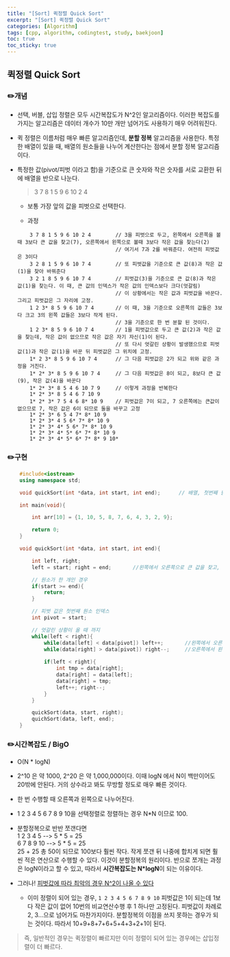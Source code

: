 ```yaml
---
title: "[Sort] 퀵정렬 Quick Sort"
excerpt: "[Sort] 퀵정렬 Quick Sort"
categories: [Algorithm]
tags: [cpp, algorithm, codingtest, study, baekjoon]
toc: true
toc_sticky: true
---
```


## 퀵정렬 Quick Sort

### ✏️개념  

+ 선택, 버블, 삽입 정렬은 모두 시간복잡도가 N^2인 알고리즘이다. 이러한 복잡도를 가지는 알고리즘은 데이터 개수가 10만 개만 넘어가도 사용하기 매우 어려워진다. 

+ 퀵 정렬은 이름처럼 매우 빠른 알고리즘인데, **분할 정복** 알고리즘을 사용한다. 특정한 배열이 있을 때, 배열의 원소들을 나누어 계산한다는 점에서 분할 정복 알고리즘이다.

+ 특정한 값(pivot/피벗 이라고 함)을 기준으로 큰 숫자와 작은 숫자를 서로 교환한 뒤에 배열을 반으로 나눈다.

    > 3 7 8 1 5 9 6 10 2 4

    + 보통 가장 앞의 값을 피벗으로 선택한다. 

    + 과정

    ```
        3 7 8 1 5 9 6 10 2 4        // 3을 피벗으로 두고, 왼쪽에서 오른쪽을 볼때 3보다 큰 값을 찾고(7), 오른쪽에서 왼쪽으로 볼때 3보다 작은 값을 찾는다(2)
                                    // 여기서 7과 2를 바꿔준다. 여전히 피벗값은 3이다
        3 2 8 1 5 9 6 10 7 4        // 또 피벗값을 기준으로 큰 값(8)과 작은 값(1)을 찾아 바꿔준다
        3 2 1 8 5 9 6 10 7 4        // 피벗값(3)을 기준으로 큰 값(8)과 작은 값(1)을 찾는다. 이 때, 큰 값의 인덱스가 작은 값의 인덱스보다 크다(엇갈림)
                                    // 이 상황에서는 작은 값과 피벗값을 바꾼다. 그리고 피벗값은 그 자리에 고정.
        1 2 3* 8 5 9 6 10 7 4       // 이 때, 3을 기준으로 오른쪽의 값들은 3보다 크고 3의 왼쪽 값들은 3보다 작게 된다. 
                                    // 3을 기준으로 한 번 분할 된 것이다.                          
        1 2 3* 8 5 9 6 10 7 4       // 1을 피벗값으로 두고 큰 값(2)과 작은 값을 찾는데, 작은 값이 없으므로 작은 값은 자기 자신(1)이 된다.
                                    // 또 다시 엇갈린 상황이 발생했으므로 피벗값(1)과 작은 값(1)을 바꾼 뒤 피벗값은 그 위치에 고정.
        1* 2 3* 8 5 9 6 10 7 4      // 그 다음 피벗값은 2가 되고 위와 같은 과정을 거친다.
        1* 2* 3* 8 5 9 6 10 7 4     // 그 다음 피벗값은 8이 되고, 8보다 큰 값(9), 작은 값(4)을 바꾼다
        1* 2* 3* 8 5 4 6 10 7 9     // 이렇게 과정을 반복한다
        1* 2* 3* 8 5 4 6 7 10 9
        1* 2* 3* 7 5 4 6 8* 10 9    // 피벗값은 7이 되고, 7 오른쪽에는 큰값이 없으므로 7, 작은 값은 6이 되므로 둘을 바꾸고 고정
        1* 2* 3* 6 5 4 7* 8* 10 9
        1* 2* 3* 4 5 6* 7* 8* 10 9
        1* 2* 3* 4* 5 6* 7* 8* 10 9
        1* 2* 3* 4* 5* 6* 7* 8* 10 9
        1* 2* 3* 4* 5* 6* 7* 8* 9 10*                
    ```


### ✏️구현

```cpp
    #include<iostream>
    using namespace std;

    void quickSort(int *data, int start, int end);      // 배열, 첫번째 원소 인덱스, 마지막 원소 인덱스

    int main(void){

        int arr[10] = {1, 10, 5, 8, 7, 6, 4, 3, 2, 9};

        return 0;
    }

    void quickSort(int *data, int start, int end){

        int left, right;
        left = start; right = end;       //왼쪽에서 오른쪽으로 큰 값을 찾고, 오른쪽에서 왼쪽으로 훑으며 작은 값을 찾는다. 

        // 원소가 한 개인 경우
        if(start >= end){
            return;
        }

        // 피벗 값은 첫번째 원소 인덱스
        int pivot = start;

        // 엇갈린 상황이 올 때 까지
        while(left < right){
            while(data[left] < data[pivot]) left++;       //왼쪽에서 오른쪽으로 훑으며 큰 값을 찾을 때 까지
            while(data[right] > data[pivot]) right--;     //오른쪽에서 왼쪽으로 훑으며 작은 값을 찾을 때 까지
            
            if(left < right){
                int tmp = data[right];
                data[right] = data[left];
                data[right] = tmp;
                left++; right--;
            }
        }

        quickSort(data, start, right);
        quichSort(data, left, end);
    }
```



### ✏️시간복잡도 / BigO

+ O(N * logN)

+ 2^10 은 약 1000, 2^20 은 약 1,000,000이다. 이때 logN 에서 N이 백만이어도 20밖에 안된다. 거의 상수라고 봐도 무방할 정도로 매우 빠른 것이다. 

+ 한 번 수행할 때 오른쪽과 왼쪽으로 나누어진다. 
    
+ 1 2 3 4 5 6 7 8 9 10을 선택정렬로 정렬하는 경우 N*N 이므로 100.  
    
+   분할정복으로 반반 쪼갠다면  
    1 2 3 4 5 --> 5 * 5 = 25  
    6 7 8 9 10 --> 5 * 5 = 25  
    25 + 25 총 50이 되므로 100보다 훨씬 작다. 작게 쪼갠 뒤 나중에 합치게 되면 훨씬 적은 연산으로 수행할 수 있다. 이것이 분할정복의 원리이다. 
    반으로 쪼개는 과정은 logN이라고 할 수 있고, 따라서 **시간복잡도는 N*logN**이 되는 이유이다. 

+ 그러나! <u>피벗값에 따라 최악의 경우 N^2이 나올 수 있다</u>
    + 이미 정렬이 되어 있는 경우, `1 2 3 4 5 6 7 8 9 10` 피벗값은 1이 되는데 1보다 작은 값이 없어 10번의 비교연산수행 후 1 하나만 고정된다. 피벗값이 차례로 2, 3...으로 넘어가도 마찬가지이다. 분할정복의 이점을 쓰지 못하는 경우가 되는 것이다. 따라서 10+9+8+7+6+5+4+3+2+1이 된다. 
     
    
> 즉, 일반적인 경우는 퀵정렬이 빠르지만 이미 정렬이 되어 있는 경우에는 삽입정렬이 더 빠르다.